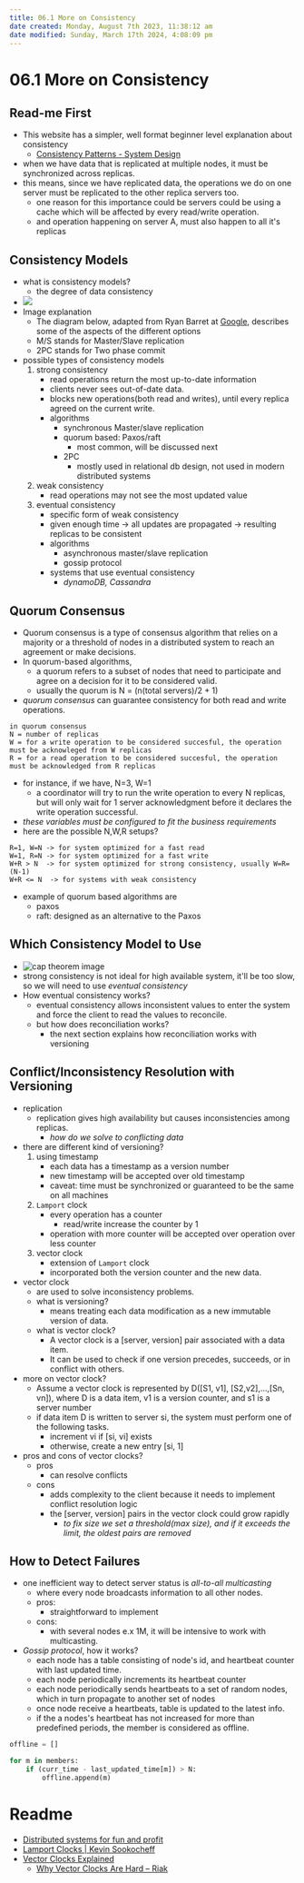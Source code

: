 ```yaml
---
title: 06.1 More on Consistency
date created: Monday, August 7th 2023, 11:38:12 am
date modified: Sunday, March 17th 2024, 4:08:09 pm
---
```


# 06.1 More on Consistency

## Read-me First

- This website has a simpler, well format beginner level explanation about consistency
	- [Consistency Patterns - System Design](https://systemdesign.one/consistency-patterns/)
- when we have data that is replicated at multiple nodes, it must be synchronized across replicas.
- this means, since we have replicated data, the operations we do on one server must be replicated to the other replica servers too.
	- one reason for this importance could be servers could be using a cache which will be affected by every read/write operation.
	- and operation happening on server A, must also happen to all it's replicas

## Consistency Models

- what is consistency models?
	- the degree of data consistency
- ![](https://book.mixu.net/distsys/images/google-transact09.png)
- Image explanation
	- The diagram below, adapted from Ryan Barret at [Google](https://www.google.com/events/io/2009/sessions/TransactionsAcrossDatacenters.html), describes some of the aspects of the different options
	- M/S stands for Master/Slave replication
	- 2PC stands for Two phase commit
- possible types of consistency models
	1. strong consistency
		- read operations return the most up-to-date information
		- clients never sees out-of-date data.
		- blocks new operations(both read and writes), until every replica agreed on the current write.
		- algorithms
			- synchronous Master/slave replication
			- quorum based: Paxos/raft
				- most common, will be discussed next
			- 2PC
				- mostly used in relational db design, not used in modern distributed systems
	2. weak consistency
		- read operations may not see the most updated value
	3. eventual consistency
		- specific form of weak consistency
		- given enough time -> all updates are propagated -> resulting replicas to be consistent
		- algorithms
			- asynchronous master/slave replication
			- gossip protocol
		- systems that use eventual consistency
			- *dynamoDB, Cassandra*

## Quorum Consensus

- Quorum consensus is a type of consensus algorithm that relies on a majority or a threshold of nodes in a distributed system to reach an agreement or make decisions.
- In quorum-based algorithms,
	- a quorum refers to a subset of nodes that need to participate and agree on a decision for it to be considered valid.
	- usually the quorum is N = (n(total servers)/2 + 1)
- *quorum consensus* can guarantee consistency for both read and write operations.

```
in quorum consensus
N = number of replicas
W = for a write operation to be considered succesful, the operation must be acknowleged from W replicas
R = for a read operation to be considered succesful, the operation must be acknowledged from R replicas
```

- for instance, if we have, N=3, W=1
	- a coordinator will try to run the write operation to every N replicas, but will only wait for 1 server acknowledgment before it declares the write operation successful.
- *these variables must be configured to fit the business requirements*
- here are the possible N,W,R setups?

```
R=1, W=N -> for system optimized for a fast read
W=1, R=N -> for system optimized for a fast write
W+R > N  -> for system optimized for strong consistency, usually W=R=(N-1)
W+R <= N  -> for systems with weak consistency
```

- example of quorum based algorithms are
	- paxos
	- raft: designed as an alternative to the Paxos

## Which Consistency Model to Use

- ![cap theorem image](https://book.mixu.net/distsys/images/CAP.png)
- strong consistency is not ideal for high available system, it'll be too slow, so we will need to use *eventual consistency*  
- How eventual consistency works?
	- eventual consistency allows inconsistent values to enter the system and force the client to read the values to reconcile.
	- but how does reconciliation works?
		- the next section explains how reconciliation works with versioning

## Conflict/Inconsistency Resolution with Versioning

- replication
	- replication gives high availability but causes inconsistencies among replicas.
		- *how do we solve to conflicting data*
- there are different kind of versioning?
	1. using timestamp
		- each data has a timestamp as a version number
		- new timestamp will be accepted over old timestamp
		- caveat: time must be synchronized or guaranteed to be the same on all machines
	3. `Lamport` clock
		- every operation has a counter
			- read/write increase the counter by 1
		- operation with more counter will be accepted over operation over less counter
	4. vector clock
		- extension of `Lamport` clock
		- incorporated both the version counter and the new data.
- vector clock
	- are used to solve inconsistency problems.
	- what is versioning?
		- means treating each data modification as a new immutable version of data.
	- what is vector clock?
		- A vector clock is a [server, version] pair associated with a data item.
		- It can be used to check if one version precedes, succeeds, or in conflict with others.
- more on vector clock?
	- Assume a vector clock is represented by D([S1, v1], [S2,v2],…,[Sn, vn]), where D is a data item, v1 is a version counter, and s1 is a server number
	- if data item D is written to server si, the system must perform one of the following tasks.
		- increment vi if [si, vi] exists
		- otherwise, create a new entry [si, 1]
- pros and cons of vector clocks?
	- pros
		- can resolve conflicts
	- cons
		- adds complexity to the client because it needs to implement conflict resolution logic
		- the [server, version] pairs in the vector clock could grow rapidly
			- *to fix size we set a threshold(max size), and if it exceeds the limit, the oldest pairs are removed*

## How to Detect Failures

- one inefficient way to detect server status is *all-to-all multicasting*
	- where every node broadcasts information to all other nodes.
	- pros:
		- straightforward to implement
	- cons:
		- with several nodes e.x 1M, it will be intensive to work with multicasting.
- *Gossip protocol*, how it works?
	- each node has a table consisting of node's id, and heartbeat counter with last updated time.
	- each node periodically increments its heartbeat counter
	- each node periodically sends heartbeats to a set of random nodes, which in turn propagate to another set of nodes
	- once node receive a heartbeats, table is updated to the latest info.
	- if the a nodes's heartbeat has not increased for more than predefined periods, the member is considered as offline.

```python
offline = []

for m in members:
	if (curr_time - last_updated_time[m]) > N:
		offline.append(m)
```

# Readme

- [Distributed systems for fun and profit](https://book.mixu.net/distsys/single-page.html)
- [Lamport Clocks | Kevin Sookocheff](https://sookocheff.com/post/time/lamport-clock/)
- [Vector Clocks Explained](https://riak.com/why-vector-clocks-are-easy/)
	- [Why Vector Clocks Are Hard – Riak](https://riak.com/why-vector-clocks-are-hard/)
